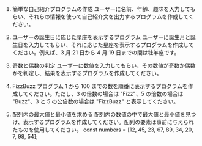 1. 簡単な自己紹介プログラムの作成
   ユーザーに名前、年齢、趣味を入力してもらい、それらの情報を使って自己紹介文を出力するプログラムを作成してください。

2. ユーザーの誕生日に応じた星座を表示するプログラム
   ユーザーに誕生月と誕生日を入力してもらい、それに応じた星座を表示するプログラムを作成してください。例えば、3 月 21 日から 4 月 19 日までの間は牡羊座です。

3. 奇数と偶数の判定
   ユーザーに数値を入力してもらい、その数値が奇数か偶数かを判定し、結果を表示するプログラムを作成してください。

4. FizzBuzz プログラム
   1 から 100 までの数を順番に表示するプログラムを作成してください。ただし、3 の倍数の場合は "Fizz"、5 の倍数の場合は "Buzz"、3 と 5 の公倍数の場合は "FizzBuzz" と表示してください。

5. 配列内の最大値と最小値を求める
   配列内の数値の中で最大値と最小値を見つけ、表示するプログラムを作成してください。配列の要素は事前に与えられたものを使用してください。
   const numbers = [12, 45, 23, 67, 89, 34, 20, 7, 98, 54];
